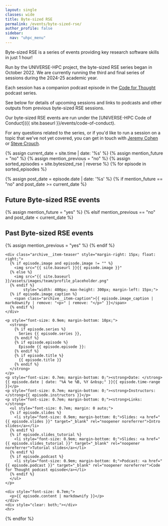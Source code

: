 ```yaml
---
layout: single
classes: wide
title: Byte-sized RSE
permalink: /events/byte-sized-rse/
author_profile: false
sidebar:
  nav: "uhpc_menu"
---
```


Byte-sized RSE is a series of events providing key research software skills in 
just 1 hour!

Run by the UNIVERSE-HPC project, the byte-sized RSE series began in October 2022. We
are currently running the third and final series of sessions during the 2024-25 academic
year. 

Each session has a companion podcast episode in the [Code for Thought](https://codeforthought.buzzsprout.com/) 
podcast series.

See below for details of upcoming sessions and links to podcasts and other 
outputs from previous byte-sized RSE sessions.

Our byte-sized RSE events are run under the [UNIVERSE-HPC Code of Conduct]({{ site.baseurl }}/events/code-of-conduct).

For any questions related to the series, or if you'd like to run a session on a 
topic that we've not yet covered, you can get in touch with 
[Jeremy Cohen](https://www.imperial.ac.uk/people/jeremy.cohen) or 
[Steve Crouch](https://www.software.ac.uk/our-people/steve-crouch).

{% assign current_date = site.time | date: '%s' %}
{% assign mention_future = "no" %}
{% assign mention_previous = "no" %}
{% assign sorted_episodes = site.bytesized_rse | reverse %}
{% for episode in sorted_episodes %}

  {% assign post_date = episode.date | date: '%s' %}
  {% if mention_future == "no" and post_date >= current_date %}
  <div>
    <h2 id="future-sessions">Future Byte-sized RSE events</h2>
  </div>
  {% assign mention_future = "yes" %}
  {% elsif mention_previous == "no" and post_date < current_date %}
  <div>
    <h2 id="past-sessions">Past Byte-sized RSE events</h2>
  </div>
  {% assign mention_previous = "yes" %}
  {% endif %}

  <div>

    <div class="archive__item-teaser" style="margin-right: 15px; float: right;">
      {% if episode.image and episode.image != "" %}
        <img src="{{ site.baseurl }}{{ episode.image }}"
      {% else %}
        <img src="{{ site.baseurl }}/assets/images/team/profile_placeholder.png"
      {% endif %}
            style="width: 400px; max-height: 300px; margin-left: 15px;">
      {% if episode.image_caption %}
        <span class="archive__item-caption">{{ episode.image_caption | markdownify | remove: "<p>" | remove: "</p>" }}</span>
      {% endif %}
    </div>

    <p style="font-size: 0.9em; margin-bottom: 10px;">
      <strong>
        {% if episode.series %}
          Series {{ episode.series }},
        {% endif %}
        {% if episode.episode %}
          Episode {{ episode.episode }}:
        {% endif %}
        {% if episode.title %}
          {{ episode.title }}
        {% endif %}
      </strong>
    </p>
    <p style="font-size: 0.7em; margin-bottom: 0;"><strong>Date: </strong>{{ episode.date | date: "%A %e %B, %Y &nbsp;" }}{{ episode.time-range }}</p>
    <p style="font-size: 0.7em; margin-bottom: 0;"><strong>Instructors: </strong>{{ episode.instructors }}</p>
    <p style="font-size: 0.7em; margin-bottom: 0;"><strong>Links: </strong>
      <ul style="font-size: 0.7em; margin: 0 auto;">
      {% if episode.slides %}
        <li style="font-size: 0.9em; margin-bottom: 0;">Slides: <a href="{{ episode.slides }}" target="_blank" rel="noopener noreferrer">Intro slides</a></li>
      {% endif %}
      {% if episode.slides_tutorial %}
        <li style="font-size: 0.9em; margin-bottom: 0;">Slides: <a href="{{ episode.slides_tutorial }}" target="_blank" rel="noopener noreferrer">Tutorial slides</a></li>
      {% endif %}
      {% if episode.podcast %}
        <li style="font-size: 0.9em; margin-bottom: 0;">Podcast: <a href="{{ episode.podcast }}" target="_blank" rel="noopener noreferrer">Code for Thought podcast episode</a></li>
      {% endif %}
      </ul>
    </p>

    <div style="font-size: 0.7em;">
      <p>{{ episode.content | markdownify }}</p>
    </div>
    <div style="clear: both;"></div>
    <hr>

  </div>

{% endfor %}
